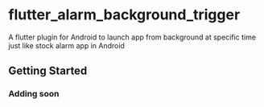 # flutter_alarm_background_trigger

A flutter plugin for Android to launch app from background at specific time just like stock alarm app in Android

## Getting Started

### Adding soon
